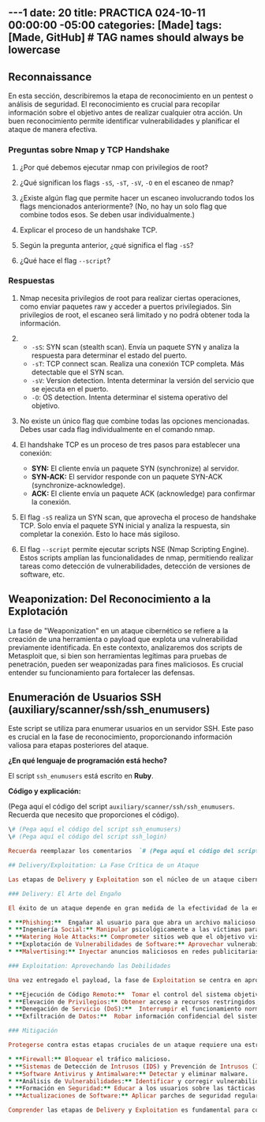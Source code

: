 ---1
date: 20
title: PRACTICA 024-10-11 00:00:00 -05:00
categories: [Made]
tags: [Made, GitHub]  # TAG names should always be lowercase
---

## Reconnaissance

En esta sección, describiremos la etapa de reconocimiento en un pentest o análisis de seguridad.  El reconocimiento es crucial para recopilar información sobre el objetivo antes de realizar cualquier otra acción.  Un buen reconocimiento permite identificar vulnerabilidades y planificar el ataque de manera efectiva.

### Preguntas sobre Nmap y TCP Handshake

1. ¿Por qué debemos ejecutar nmap con privilegios de root?

2. ¿Qué significan los flags `-sS`, `-sT`, `-sV`, `-O` en el escaneo de nmap?

3. ¿Existe algún flag que permite hacer un escaneo involucrando todos los flags mencionados anteriormente?  (No, no hay un solo flag que combine todos esos.  Se deben usar individualmente.)

4. Explicar el proceso de un handshake TCP.

5. Según la pregunta anterior, ¿qué significa el flag `-sS`?

6. ¿Qué hace el flag `--script`?

### Respuestas

1. Nmap necesita privilegios de root para realizar ciertas operaciones, como enviar paquetes raw y acceder a puertos privilegiados.  Sin privilegios de root, el escaneo será limitado y no podrá obtener toda la información.

2. * `-sS`: SYN scan (stealth scan).  Envía un paquete SYN y analiza la respuesta para determinar el estado del puerto.
   * `-sT`: TCP connect scan.  Realiza una conexión TCP completa.  Más detectable que el SYN scan.
   * `-sV`: Version detection.  Intenta determinar la versión del servicio que se ejecuta en el puerto.
   * `-O`: OS detection.  Intenta determinar el sistema operativo del objetivo.

3. No existe un único flag que combine todas las opciones mencionadas.  Debes usar cada flag individualmente en el comando nmap.

4. El handshake TCP es un proceso de tres pasos para establecer una conexión:
    * **SYN:** El cliente envía un paquete SYN (synchronize) al servidor.
    * **SYN-ACK:** El servidor responde con un paquete SYN-ACK (synchronize-acknowledge).
    * **ACK:** El cliente envía un paquete ACK (acknowledge) para confirmar la conexión.

5. El flag `-sS` realiza un SYN scan, que aprovecha el proceso de handshake TCP.  Solo envía el paquete SYN inicial y analiza la respuesta, sin completar la conexión. Esto lo hace más sigiloso.

6. El flag `--script` permite ejecutar scripts NSE (Nmap Scripting Engine).  Estos scripts amplían las funcionalidades de nmap, permitiendo realizar tareas como detección de vulnerabilidades, detección de versiones de software, etc.

## Weaponization: Del Reconocimiento a la Explotación

La fase de "Weaponization" en un ataque cibernético se refiere a la creación de una herramienta o payload que explota una vulnerabilidad previamente identificada.  En este contexto, analizaremos dos scripts de Metasploit que, si bien son herramientas legítimas para pruebas de penetración, pueden ser weaponizadas para fines maliciosos.  Es crucial entender su funcionamiento para fortalecer las defensas.

## Enumeración de Usuarios SSH (auxiliary/scanner/ssh/ssh_enumusers)

Este script se utiliza para enumerar usuarios en un servidor SSH. Este paso es crucial en la fase de reconocimiento, proporcionando información valiosa para etapas posteriores del ataque.

**¿En qué lenguaje de programación está hecho?**

El script `ssh_enumusers` está escrito en **Ruby**.

**Código y explicación:**

(Pega aquí el código del script `auxiliary/scanner/ssh/ssh_enumusers`.  Recuerda que necesito que proporciones el código).

```ruby
\# (Pega aquí el código del script ssh_enumusers)
\# (Pega aquí el código del script ssh_login)

Recuerda reemplazar los comentarios  `# (Pega aquí el código del script ...)` con el código real.  Este blog post ahora incluye el concepto de "weaponization" y cómo se relaciona con los scripts de Metasploit.

## Delivery/Exploitation: La Fase Crítica de un Ataque

Las etapas de Delivery y Exploitation son el núcleo de un ataque cibernético.  Representan el momento en que la amenaza se materializa, pasando de la planificación a la ejecución.  **Delivery** se centra en cómo se entrega el payload malicioso al objetivo, mientras que **Exploitation** se refiere a la ejecución del payload para aprovechar una vulnerabilidad y obtener acceso no autorizado.

### Delivery: El Arte del Engaño

El éxito de un ataque depende en gran medida de la efectividad de la entrega del payload.  Los atacantes emplean diversas técnicas, a menudo combinadas, para maximizar sus posibilidades de éxito.  Algunos métodos comunes incluyen:

* **Phishing:**  Engañar al usuario para que abra un archivo malicioso o haga clic en un enlace que lo descargue.  Suele utilizar correos electrónicos, mensajes instantáneos o sitios web falsos.
* **Ingeniería Social:** Manipular psicológicamente a las víctimas para que realicen acciones que comprometan la seguridad, como revelar contraseñas o descargar malware.
* **Watering Hole Attacks:** Comprometer sitios web que el objetivo visita con frecuencia, infectándolos con malware que se descarga automáticamente al acceder.
* **Explotación de Vulnerabilidades de Software:** Aprovechar vulnerabilidades en software, como navegadores web o plugins, para ejecutar código malicioso sin interacción del usuario (drive-by downloads).
* **Malvertising:** Inyectar anuncios maliciosos en redes publicitarias legítimas, redirigiendo a los usuarios a sitios web maliciosos o descargando malware.

### Exploitation: Aprovechando las Debilidades

Una vez entregado el payload, la fase de Exploitation se centra en aprovechar una o varias vulnerabilidades en el sistema objetivo.  Esto puede implicar:

* **Ejecución de Código Remoto:**  Tomar el control del sistema objetivo ejecutando código arbitrario.
* **Elevación de Privilegios:** Obtener acceso a recursos restringidos, a menudo después de la ejecución de código remoto, para obtener control total del sistema.
* **Denegación de Servicio (DoS):**  Interrumpir el funcionamiento normal de un sistema o servicio, haciéndolo inaccesible a los usuarios legítimos.
* **Exfiltración de Datos:**  Robar información confidencial del sistema objetivo, como datos financieros, propiedad intelectual o información personal.

### Mitigación

Protegerse contra estas etapas cruciales de un ataque requiere una estrategia de defensa multicapa:

* **Firewall:** Bloquear el tráfico malicioso.
* **Sistemas de Detección de Intrusos (IDS) y Prevención de Intrusos (IPS):**  Identificar y bloquear actividades sospechosas.
* **Software Antivirus y Antimalware:** Detectar y eliminar malware.
* **Análisis de Vulnerabilidades:** Identificar y corregir vulnerabilidades en el software y los sistemas.
* **Formación en Seguridad:** Educar a los usuarios sobre las tácticas de phishing y la ingeniería social.
* **Actualizaciones de Software:** Aplicar parches de seguridad regularmente.

Comprender las etapas de Delivery y Exploitation es fundamental para construir una defensa sólida y protegerse contra las amenazas cibernéticas.  La combinación de tecnología y formación es esencial para mitigar los riesgos y mantener la seguridad.
